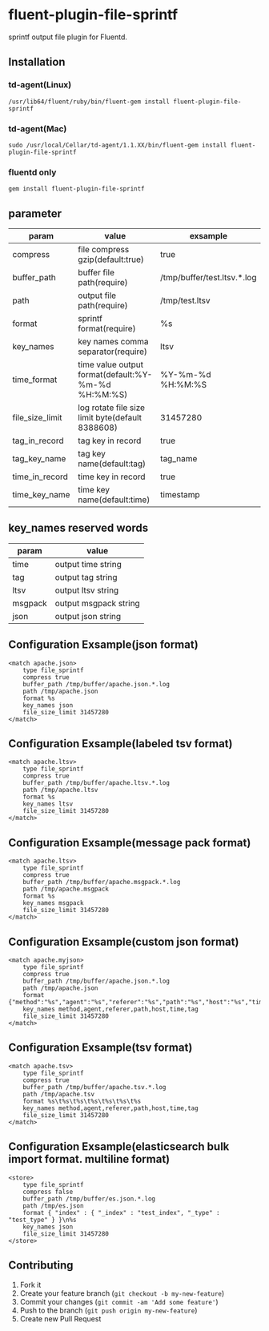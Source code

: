 # fluent-plugin-file-sprintf

sprintf output file plugin for Fluentd.

## Installation

### td-agent(Linux)

    /usr/lib64/fluent/ruby/bin/fluent-gem install fluent-plugin-file-sprintf

### td-agent(Mac)

    sudo /usr/local/Cellar/td-agent/1.1.XX/bin/fluent-gem install fluent-plugin-file-sprintf

### fluentd only

    gem install fluent-plugin-file-sprintf

## parameter

param    |   value|exsample
--------|------|------
compress|file compress gzip(default:true)|true
buffer_path|buffer file path(require)|/tmp/buffer/test.ltsv.*.log
path|output file path(require)|/tmp/test.ltsv
format|sprintf format(require)|%s
key_names|key names comma separator(require)|ltsv
time_format|time value output format(default:%Y-%m-%d %H:%M:%S)|%Y-%m-%d %H:%M:%S
file_size_limit|log rotate file size limit byte(default 8388608)|31457280
tag_in_record|tag key in record|true
tag_key_name|tag key name(default:tag)|tag_name
time_in_record|time key in record|true
time_key_name|time key name(default:time)|timestamp

## key_names reserved words

param    |   value|
--------|------|
time|output time string
tag|output tag string
ltsv|output ltsv string
msgpack|output msgpack string
json|output json string


## Configuration Exsample(json format)

	<match apache.json>
		type file_sprintf
		compress true
		buffer_path /tmp/buffer/apache.json.*.log
		path /tmp/apache.json
		format %s
		key_names json
		file_size_limit 31457280
	</match>


## Configuration Exsample(labeled tsv format)

	<match apache.ltsv>
		type file_sprintf
		compress true
		buffer_path /tmp/buffer/apache.ltsv.*.log
		path /tmp/apache.ltsv
		format %s
		key_names ltsv
		file_size_limit 31457280
	</match>

## Configuration Exsample(message pack format)

	<match apache.ltsv>
		type file_sprintf
		compress true
		buffer_path /tmp/buffer/apache.msgpack.*.log
		path /tmp/apache.msgpack
		format %s
		key_names msgpack
		file_size_limit 31457280
	</match>

## Configuration Exsample(custom json format)

	<match apache.myjson>
		type file_sprintf
		compress true
		buffer_path /tmp/buffer/apache.json.*.log
		path /tmp/apache.json
		format {"method":"%s","agent":"%s","referer":"%s","path":"%s","host":"%s","time":"%s","tag":"%s"}
		key_names method,agent,referer,path,host,time,tag
		file_size_limit 31457280
	</match>

## Configuration Exsample(tsv format)

	<match apache.tsv>
		type file_sprintf
		compress true
		buffer_path /tmp/buffer/apache.tsv.*.log
		path /tmp/apache.tsv
		format %s\t%s\t%s\t%s\t%s\t%s\t%s
		key_names method,agent,referer,path,host,time,tag
		file_size_limit 31457280
	</match>

## Configuration Exsample(elasticsearch bulk import format. multiline format)

	<store>
		type file_sprintf
		compress false
		buffer_path /tmp/buffer/es.json.*.log
		path /tmp/es.json
		format { "index" : { "_index" : "test_index", "_type" : "test_type" } }\n%s
		key_names json
		file_size_limit 31457280
	</store>


## Contributing

1. Fork it
2. Create your feature branch (`git checkout -b my-new-feature`)
3. Commit your changes (`git commit -am 'Add some feature'`)
4. Push to the branch (`git push origin my-new-feature`)
5. Create new Pull Request
